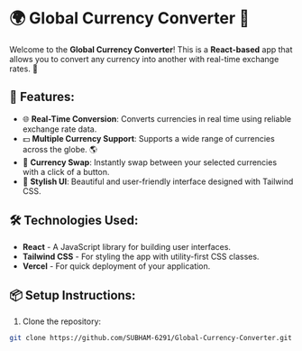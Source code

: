 # 🌍 **Global Currency Converter** 💸

Welcome to the **Global Currency Converter**! This is a **React-based** app that allows you to convert any currency into another with real-time exchange rates. 🚀

## 🎯 **Features**:

- 🌐 **Real-Time Conversion**: Converts currencies in real time using reliable exchange rate data.
- 💵 **Multiple Currency Support**: Supports a wide range of currencies across the globe. 🌎
- 🔄 **Currency Swap**: Instantly swap between your selected currencies with a click of a button.
- 🎨 **Stylish UI**: Beautiful and user-friendly interface designed with Tailwind CSS.

## 🛠️ **Technologies Used**:

- **React** - A JavaScript library for building user interfaces.
- **Tailwind CSS** - For styling the app with utility-first CSS classes.
- **Vercel** - For quick deployment of your application.

## 📦 **Setup Instructions**:

1. Clone the repository:

```bash
git clone https://github.com/SUBHAM-6291/Global-Currency-Converter.git

